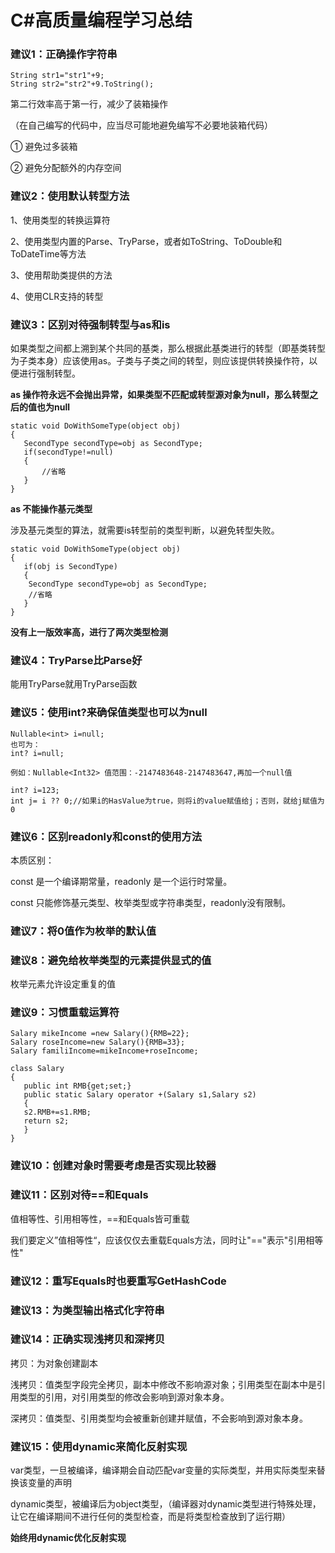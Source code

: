 # C#高质量编程学习总结

### 建议1：正确操作字符串

```
String str1="str1"+9;
String str2="str2"+9.ToString();
```

第二行效率高于第一行，减少了装箱操作

（在自己编写的代码中，应当尽可能地避免编写不必要地装箱代码）

① 避免过多装箱

② 避免分配额外的内存空间

### 建议2：使用默认转型方法

1、使用类型的转换运算符

2、使用类型内置的Parse、TryParse，或者如ToString、ToDouble和ToDateTime等方法

3、使用帮助类提供的方法

4、使用CLR支持的转型

### 建议3：区别对待强制转型与as和is

如果类型之间都上溯到某个共同的基类，那么根据此基类进行的转型（即基类转型为子类本身）应该使用as。子类与子类之间的转型，则应该提供转换操作符，以便进行强制转型。

**as 操作符永远不会抛出异常，如果类型不匹配或转型源对象为null，那么转型之后的值也为null**

```
static void DoWithSomeType(object obj)
{
   SecondType secondType=obj as SecondType;
   if(secondType!=null)
   {
       //省略
   }
}

```

**as 不能操作基元类型**

涉及基元类型的算法，就需要is转型前的类型判断，以避免转型失败。

```
static void DoWithSomeType(object obj)
{
   if(obj is SecondType)
   {
    SecondType secondType=obj as SecondType;
    //省略
   }
}
```

**没有上一版效率高，进行了两次类型检测**

### 建议4：TryParse比Parse好

能用TryParse就用TryParse函数

### 建议5：使用int?来确保值类型也可以为null

```
Nullable<int> i=null;
也可为：
int? i=null;

例如：Nullable<Int32> 值范围：-2147483648-2147483647,再加一个null值

int? i=123;
int j= i ?? 0;//如果i的HasValue为true，则将i的value赋值给j；否则，就给j赋值为0
```

### 建议6：区别readonly和const的使用方法

本质区别：

const 是一个编译期常量，readonly 是一个运行时常量。

const 只能修饰基元类型、枚举类型或字符串类型，readonly没有限制。

### 建议7：将0值作为枚举的默认值

### 建议8：避免给枚举类型的元素提供显式的值

枚举元素允许设定重复的值

### 建议9：习惯重载运算符

```
Salary mikeIncome =new Salary(){RMB=22};
Salary roseIncome=new Salary(){RMB=33};
Salary familiIncome=mikeIncome+roseIncome;

class Salary
{
   public int RMB{get;set;}
   public static Salary operator +(Salary s1,Salary s2)
   {
   s2.RMB+=s1.RMB;
   return s2;
   }
}
```

### 建议10：创建对象时需要考虑是否实现比较器

### 建议11：区别对待==和Equals

值相等性、引用相等性，==和Equals皆可重载

我们要定义”值相等性“，应该仅仅去重载Equals方法，同时让"=="表示"引用相等性"

### 建议12：重写Equals时也要重写GetHashCode

### 建议13：为类型输出格式化字符串

### 建议14：正确实现浅拷贝和深拷贝

拷贝：为对象创建副本

浅拷贝：值类型字段完全拷贝，副本中修改不影响源对象；引用类型在副本中是引用类型的引用，对引用类型的修改会影响到源对象本身。

深拷贝：值类型、引用类型均会被重新创建并赋值，不会影响到源对象本身。

### 建议15：使用dynamic来简化反射实现

var类型，一旦被编译，编译期会自动匹配var变量的实际类型，并用实际类型来替换该变量的声明

dynamic类型，被编译后为object类型，（编译器对dynamic类型进行特殊处理，让它在编译期间不进行任何的类型检查，而是将类型检查放到了运行期）

**始终用dynamic优化反射实现**

